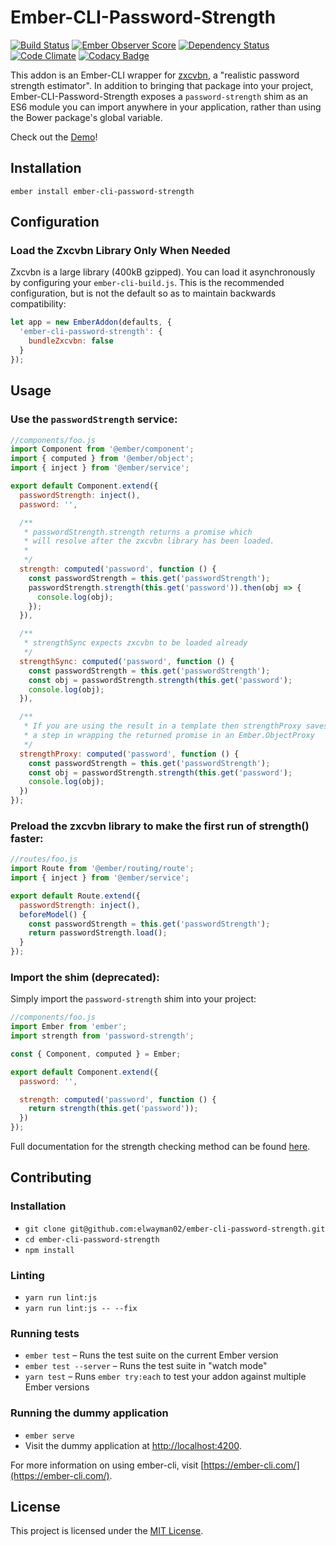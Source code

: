 Ember-CLI-Password-Strength
==============================================================================

[![Build Status](https://travis-ci.org/elwayman02/ember-cli-password-strength.svg)](https://travis-ci.org/elwayman02/ember-cli-password-strength)
[![Ember Observer Score](https://emberobserver.com/badges/ember-cli-password-strength.svg)](https://emberobserver.com/addons/ember-cli-password-strength)
[![Dependency Status](https://www.versioneye.com/user/projects/562ec54036d0ab002100140f/badge.svg?style=flat)](https://www.versioneye.com/user/projects/562ec54036d0ab002100140f)
[![Code Climate](https://codeclimate.com/github/elwayman02/ember-cli-password-strength/badges/gpa.svg)](https://codeclimate.com/github/elwayman02/ember-cli-password-strength)
[![Codacy Badge](https://api.codacy.com/project/badge/d7d7c6a87e55428888cae7978849c74a)](https://www.codacy.com/app/hawker-jordan/ember-cli-password-strength)

This addon is an Ember-CLI wrapper for [zxcvbn](https://github.com/dropbox/zxcvbn), a "realistic password strength estimator".
In addition to bringing that package into your project, Ember-CLI-Password-Strength exposes a `password-strength` shim 
as an ES6 module you can import anywhere in your application, rather than using the Bower package's global variable.

Check out the [Demo](http://jhawk.co/e-c-password-strength-demo)!

Installation
------------------------------------------------------------------------------

```
ember install ember-cli-password-strength
```

## Configuration

### Load the Zxcvbn Library Only When Needed

Zxcvbn is a large library (400kB gzipped). You can load it asynchronously
by configuring your `ember-cli-build.js`. This is the recommended configuration, but is not the default
so as to maintain backwards compatibility:

```javascript
let app = new EmberAddon(defaults, {
  'ember-cli-password-strength': {
    bundleZxcvbn: false
  }
});
```

Usage
------------------------------------------------------------------------------

### Use the `passwordStrength` service:

```javascript
//components/foo.js
import Component from '@ember/component';
import { computed } from '@ember/object';
import { inject } from '@ember/service';

export default Component.extend({
  passwordStrength: inject(),
  password: '',

  /**
   * passwordStrength.strength returns a promise which
   * will resolve after the zxcvbn library has been loaded.
   *
   */
  strength: computed('password', function () {
    const passwordStrength = this.get('passwordStrength');
    passwordStrength.strength(this.get('password')).then(obj => {
      console.log(obj);
    });
  }),

  /**
   * strengthSync expects zxcvbn to be loaded already
   */
  strengthSync: computed('password', function () {
    const passwordStrength = this.get('passwordStrength');
    const obj = passwordStrength.strength(this.get('password');
    console.log(obj);
  }),

  /**
   * If you are using the result in a template then strengthProxy saves 
   * a step in wrapping the returned promise in an Ember.ObjectProxy
   */
  strengthProxy: computed('password', function () {
    const passwordStrength = this.get('passwordStrength');
    const obj = passwordStrength.strength(this.get('password');
    console.log(obj);
  })
});
```

### Preload the zxcvbn library to make the first run of strength() faster:

```javascript
//routes/foo.js
import Route from '@ember/routing/route';
import { inject } from '@ember/service';

export default Route.extend({
  passwordStrength: inject(),
  beforeModel() {
    const passwordStrength = this.get('passwordStrength');
    return passwordStrength.load();
  }
});
```

### Import the shim (deprecated):

Simply import the `password-strength` shim into your project:

```javascript
//components/foo.js
import Ember from 'ember';
import strength from 'password-strength';

const { Component, computed } = Ember;

export default Component.extend({
  password: '',

  strength: computed('password', function () {
    return strength(this.get('password'));
  })
});
```

Full documentation for the strength checking method can be found [here](https://github.com/dropbox/zxcvbn#usage).

Contributing
------------------------------------------------------------------------------

### Installation

* `git clone git@github.com:elwayman02/ember-cli-password-strength.git`
* `cd ember-cli-password-strength`
* `npm install`

### Linting

* `yarn run lint:js`
* `yarn run lint:js -- --fix`

### Running tests

* `ember test` – Runs the test suite on the current Ember version
* `ember test --server` – Runs the test suite in "watch mode"
* `yarn test` – Runs `ember try:each` to test your addon against multiple Ember versions

### Running the dummy application

* `ember serve`
* Visit the dummy application at [http://localhost:4200](http://localhost:4200).

For more information on using ember-cli, visit [https://ember-cli.com/](https://ember-cli.com/).

License
------------------------------------------------------------------------------

This project is licensed under the [MIT License](LICENSE.md).
